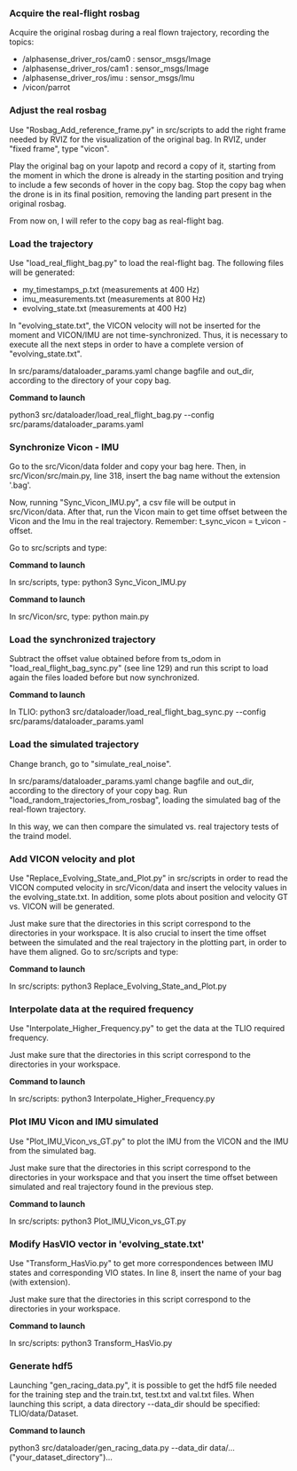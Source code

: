 ### Acquire the real-flight rosbag

Acquire the original rosbag during a real flown trajectory, recording the topics:     

- /alphasense_driver_ros/cam0 : sensor_msgs/Image        
- /alphasense_driver_ros/cam1 : sensor_msgs/Image        
- /alphasense_driver_ros/imu  : sensor_msgs/Imu          
- /vicon/parrot   

### Adjust the real rosbag

Use "Rosbag_Add_reference_frame.py" in src/scripts to add the right frame needed by RVIZ for the visualization of the original bag. In RVIZ, under "fixed frame", type "vicon".

Play the original bag on your lapotp and record a copy of it, starting from the moment in which the drone is already in the starting position and trying to include a few seconds of hover in the copy bag. Stop the copy bag when the drone is in its final position, removing the landing part present in the original rosbag. 

From now on, I will refer to the copy bag as real-flight bag. 

### Load the trajectory 

Use "load_real_flight_bag.py" to load the real-flight bag.
The following files will be generated:

- my_timestamps_p.txt (measurements at 400 Hz)
- imu_measurements.txt (measurements at 800 Hz)
- evolving_state.txt (measurements at 400 Hz)

In "evolving_state.txt", the VICON velocity will not be inserted for the moment and VICON/IMU are not time-synchronized. Thus, it is necessary to execute all the next steps in order to have a complete version of "evolving_state.txt". 

In src/params/dataloader_params.yaml change bagfile and out_dir, according to the directory of your copy bag. 

**Command to launch**

python3 src/dataloader/load_real_flight_bag.py --config src/params/dataloader_params.yaml

### Synchronize Vicon - IMU

Go to the src/Vicon/data folder and copy your bag here. Then, in src/Vicon/src/main.py, line 318, insert the bag name without the extension '.bag'.

Now, running "Sync_Vicon_IMU.py", a csv file will be output in src/Vicon/data. 
After that, run the Vicon main to get time offset between the Vicon and the Imu in the real trajectory. 
Remember: t_sync_vicon = t_vicon - offset.

Go to src/scripts and type:

**Command to launch**

In src/scripts, type: python3 Sync_Vicon_IMU.py

**Command to launch**

In src/Vicon/src, type: python main.py

### Load the synchronized trajectory 

Subtract the offset value obtained before from ts_odom in "load_real_flight_bag_sync.py" (see line 129) and run this script to load again the files loaded before but now synchronized. 

**Command to launch**

In TLIO: python3 src/dataloader/load_real_flight_bag_sync.py --config src/params/dataloader_params.yaml

### Load the simulated trajectory 

Change branch, go to "simulate_real_noise". 

In src/params/dataloader_params.yaml change bagfile and out_dir, according to the directory of your copy bag. Run "load_random_trajectories_from_rosbag", loading the simulated bag of the real-flown trajectory. 

In this way, we can then compare the simulated vs. real trajectory tests of the traind model.  

### Add VICON velocity and plot

Use "Replace_Evolving_State_and_Plot.py" in src/scripts in order to read the VICON computed velocity in src/Vicon/data and insert the velocity values in the evolving_state.txt.
In addition, some plots about position and velocity GT vs. VICON will be generated.

Just make sure that the directories in this script correspond to the directories in your workspace. It is also crucial to insert the time offset between the simulated and the real trajectory in the plotting part, in order to have them aligned. 
Go to src/scripts and type: 

**Command to launch**

In src/scripts: python3 Replace_Evolving_State_and_Plot.py

### Interpolate data at the required frequency

Use "Interpolate_Higher_Frequency.py" to get the data at the TLIO required frequency. 

Just make sure that the directories in this script correspond to the directories in your workspace. 

**Command to launch**

In src/scripts: python3 Interpolate_Higher_Frequency.py

### Plot IMU Vicon and IMU simulated 

Use "Plot_IMU_Vicon_vs_GT.py" to plot the IMU from the VICON and the IMU from the simulated bag. 

Just make sure that the directories in this script correspond to the directories in your workspace and that you insert the time offset between simulated and real trajectory found in the previous step.

**Command to launch**

In src/scripts: python3 Plot_IMU_Vicon_vs_GT.py

### Modify HasVIO vector in 'evolving_state.txt'

Use "Transform_HasVio.py" to get more correspondences between IMU states and corresponding VIO states. In line 8, insert the name of your bag (with extension).

Just make sure that the directories in this script correspond to the directories in your workspace.

**Command to launch**

In src/scripts: python3 Transform_HasVio.py

### Generate hdf5

Launching "gen_racing_data.py", it is possible to get the hdf5 file needed for the training step and the train.txt, test.txt and val.txt files.
When launching this script, a data directory --data_dir should be specified: TLIO/data/Dataset. 

**Command to launch**

python3 src/dataloader/gen_racing_data.py --data_dir data/...("your_dataset_directory")...

